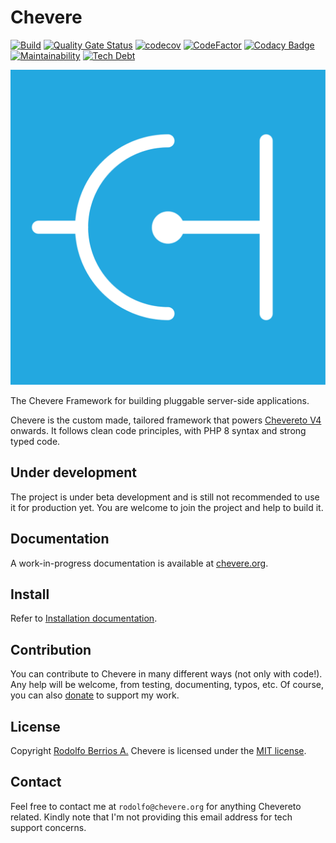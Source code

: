 # Chevere

[![Build](https://img.shields.io/github/workflow/status/chevere/chevere/CI/master?style=flat-square)](https://github.com/chevere/chevere/actions)
[![Quality Gate Status](https://img.shields.io/sonar/alert_status/chevere_chevere?server=https%3A%2F%2Fsonarcloud.io&style=flat-square
)](https://sonarcloud.io/dashboard?id=chevere_chevere)
[![codecov](https://img.shields.io/codecov/c/github/chevere/chevere?style=flat-square)](https://codecov.io/gh/chevere/chevere)
[![CodeFactor](https://img.shields.io/codefactor/grade/github/chevere/chevere?label=code%20grade&style=flat-square)](https://www.codefactor.io/repository/github/chevere/chevere)
[![Codacy Badge](https://img.shields.io/codacy/grade/b956754f8ff04aaa9ca24a6e4cc21661?style=flat-square)](https://www.codacy.com/gh/chevere/chevere?utm_source=github.com&utm_medium=referral&utm_content=chevere/chevere&utm_campaign=Badge_Grade)
[![Maintainability](https://img.shields.io/codeclimate/maintainability/chevere/chevere?style=flat-square)](https://codeclimate.com/github/chevere/chevere)
[![Tech Debt](https://img.shields.io/codeclimate/tech-debt/chevere/chevere?style=flat-square)](https://codeclimate.com/github/chevere/chevere)

![Chevere](LOGO.svg)

The Chevere Framework for building pluggable server-side applications.

Chevere is the custom made, tailored framework that powers [Chevereto V4](https://github.com/chevereto/chevereto) onwards. It follows clean code principles, with PHP 8 syntax and strong typed code.

## Under development

The project is under beta development and is still not recommended to use it for production yet. You are welcome to join the project and help to build it.

## Documentation

A work-in-progress documentation is available at [chevere.org](https://chevere.org/).

## Install

Refer to [Installation documentation](https://chevere.org/get-started/installation.html).

## Contribution

You can contribute to Chevere in many different ways (not only with code!). Any help will be welcome, from testing, documenting, typos, etc. Of course, you can also [donate](https://paypal.me/RodolfoBerrios) to support my work.

## License

Copyright [Rodolfo Berrios A.](https://rodolfoberrios.com/) Chevere is licensed under the [MIT license](LICENSE).

## Contact

Feel free to contact me at `rodolfo@chevere.org` for anything Chevereto related. Kindly note that I'm not providing this email address for tech support concerns.

